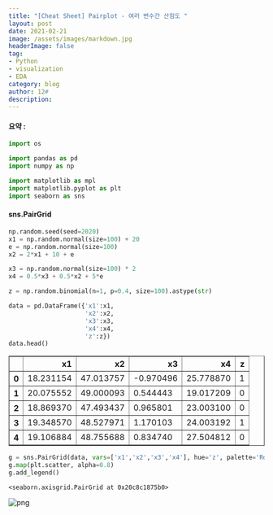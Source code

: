 ```yaml
---
title: "[Cheat Sheet] Pairplot - 여러 변수간 산점도 "
layout: post
date: 2021-02-21
image: /assets/images/markdown.jpg
headerImage: false
tag:
- Python
- visualization
- EDA
category: blog
author: 12#
description:
---
```

#### 요약 :


```python
import os

import pandas as pd
import numpy as np

import matplotlib as mpl
import matplotlib.pyplot as plt
import seaborn as sns
```

#### sns.PairGrid


```python
np.random.seed(seed=2020)
x1 = np.random.normal(size=100) + 20
e = np.random.normal(size=100)
x2 = 2*x1 + 10 + e

x3 = np.random.normal(size=100) * 2
x4 = 0.5*x3 + 0.5*x2 + 5*e

z = np.random.binomial(n=1, p=0.4, size=100).astype(str)
```


```python
data = pd.DataFrame({'x1':x1,
                     'x2':x2,
                     'x3':x3,
                     'x4':x4,
                     'z':z})
data.head()
```




<div>
<style scoped>
    .dataframe tbody tr th:only-of-type {
        vertical-align: middle;
    }

    .dataframe tbody tr th {
        vertical-align: top;
    }

    .dataframe thead th {
        text-align: right;
    }
</style>
<table border="1" class="dataframe">
  <thead>
    <tr style="text-align: right;">
      <th></th>
      <th>x1</th>
      <th>x2</th>
      <th>x3</th>
      <th>x4</th>
      <th>z</th>
    </tr>
  </thead>
  <tbody>
    <tr>
      <th>0</th>
      <td>18.231154</td>
      <td>47.013757</td>
      <td>-0.970496</td>
      <td>25.778870</td>
      <td>1</td>
    </tr>
    <tr>
      <th>1</th>
      <td>20.075552</td>
      <td>49.000093</td>
      <td>0.544443</td>
      <td>19.017209</td>
      <td>0</td>
    </tr>
    <tr>
      <th>2</th>
      <td>18.869370</td>
      <td>47.493437</td>
      <td>0.965801</td>
      <td>23.003100</td>
      <td>0</td>
    </tr>
    <tr>
      <th>3</th>
      <td>19.348570</td>
      <td>48.527971</td>
      <td>1.170103</td>
      <td>24.003192</td>
      <td>1</td>
    </tr>
    <tr>
      <th>4</th>
      <td>19.106884</td>
      <td>48.755688</td>
      <td>0.834740</td>
      <td>27.504812</td>
      <td>0</td>
    </tr>
  </tbody>
</table>
</div>




```python
g = sns.PairGrid(data, vars=['x1','x2','x3','x4'], hue='z', palette='RdBu_r')
g.map(plt.scatter, alpha=0.8)
g.add_legend()
```




    <seaborn.axisgrid.PairGrid at 0x20c8c1875b0>





![png](/assets/posts/2020-02-21-python-pair-plot/output_4_1.png)
